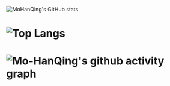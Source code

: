 ![MoHanQing's GitHub stats](https://github-readme-stats.vercel.app/api?username=Mo-HanQing&bg_color=#0d1117&text_color=#1f6feb)

# ![Top Langs](https://github-readme-stats.vercel.app/api/top-langs/?username=Mo-HanQing&size_weight=0.5&count_weight=0.5&langs_count=8&bg_color=#0d1117)

# ![Mo-HanQing's github activity graph](https://github-readme-activity-graph.vercel.app/graph?username=Mo-HanQing&theme=xcode)
